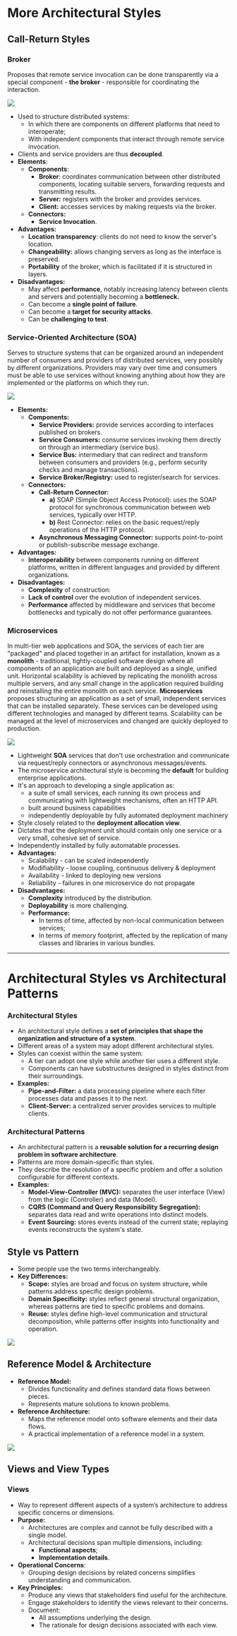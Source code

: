 # More Architectural Styles
## Call-Return Styles
### Broker
Proposes that remote service invocation can be done transparently via a special component - **the broker** - responsible for coordinating the interaction.

![](./resources/broker.png)

- Used to structure distributed systems:
	- In which there are components on different platforms that need to interoperate;
	- With independent components that interact through remote service invocation.
- Clients and service providers are thus **decoupled**.
- **Elements**:
	- **Components**:
		- **Broker**: coordinates communication between other distributed components, locating suitable servers, forwarding requests and transmitting results.
		- **Server:** registers with the broker and provides services.
		- **Client:** accesses services by making requests via the broker.
	- **Connectors:**
		- **Service Invocation**.
- **Advantages:**
	- **Location transparency**: clients do not need to know the server's location.
	- **Changeability:** allows changing servers as long as the interface is preserved.
	- **Portability** of the broker, which is facilitated if it is structured in layers.
- **Disadvantages:**
	- May affect **performance**, notably increasing latency between clients and servers and potentially becoming a **bottleneck.**
	- Can become a **single point of failure**.
	- Can become a **target for security attacks**.
	- Can be **challenging to test**.

### Service-Oriented Architecture (SOA)
Serves to structure systems that can be organized around an independent number of consumers and providers of distributed services, very possibly by different organizations. Providers may vary over time and consumers must be able to use services without knowing anything about how they are implemented or the platforms on which they run.

![](./resources/soa.png)

- **Elements:**
	- **Components:**
		- **Service Providers:** provide services according to interfaces published on brokers.
		- **Service Consumers:** consume services invoking them directly on through an intermediary (service bus).
		- **Service Bus:** intermediary that can redirect and transform between consumers and providers (e.g., perform security checks and manage transactions).
		- **Service Broker/Registry:** used to register/search for services.
	- **Connectors:**
		- **Call-Return Connector:**
			- **a)** SOAP (Simple Object Access Protocol): uses the SOAP protocol for synchronous communication between web services, typically over HTTP.
			- **b)** Rest Connector: relies on the basic request/reply operations of the HTTP protocol.
		- **Asynchronous Messaging Connector:** supports point-to-point or publish-subscribe message exchange.
- **Advantages:**
	- **Interoperability** between components running on different platforms, written in different languages and provided by different organizations.
- **Disadvantages:**
	- **Complexity** of construction:
	- **Lack of control** over the evolution of independent services.
	- **Performance** affected by middleware and services that become bottlenecks and typically do not offer performance guarantees.

### Microservices
In multi-tier web applications and SOA, the services of each tier are "packaged" and placed together in an artifact for installation, known as a **monolith** - traditional, tightly-coupled software design where all components of an application are built and deployed as a single, unified unit.
Horizontal scalability is achieved by replicating the monolith across multiple servers, and any small change in the application required building and reinstalling the entire monolith on each service.
**Microservices** proposes structuring an application as a set of small, independent services that can be installed separately. These services can be developed using different technologies and managed by different teams. Scalability can be managed at the level of microservices and changed are quickly deployed to production.

![](./resources/microservices.png)

- Lightweight **SOA** services that don't use orchestration and communicate via request/reply connectors or asynchronous messages/events.
- The microservice architectural style is becoming the **default** for building enterprise applications.
- It's an approach to developing a single application as:
	- a suite of small services, each running its own process and communicating with lightweight mechanisms, often an HTTP API.
	- built around business capabilities
	- independently deployable by fully automated deployment machinery
- Style closely related to the **deployment allocation view**.
- Dictates that the deployment unit should contain only one service or a very small, cohesive set of service.
- Independently installed by fully automatable processes.
- **Advantages:**
	- Scalability - can be scaled independently
	- Modifiability - loose coupling, continuous delivery & deployment
	- Availability - linked to deploying new versions
	- Reliability - failures in one microservice do not propagate
- **Disadvantages:**
	- **Complexity** introduced by the distribution.
	- **Deployability** is more challenging.
	- **Performance:**
		- In terms of time, affected by non-local communication between services;
		- In terms of memory footprint, affected by the replication of many classes and libraries in various bundles.

---

# Architectural Styles vs Architectural Patterns
### Architectural Styles
- An architectural style defines a **set of principles that shape the organization and structure of a system**.
- Different areas of a system may adopt different architectural styles.
- Styles can coexist within the same system:
	- A tier can adopt one style while another tier uses a different style.
	- Components can have substructures designed in styles distinct from their surroundings.
- **Examples:**
	- **Pipe-and-Filter:** a data processing pipeline where each filter processes data and passes it to the next.
	- **Client-Server:** a centralized server provides services to multiple clients.

### Architectural Patterns
- An architectural pattern is a **reusable solution for a recurring design problem in software architecture**.
- Patterns are more domain-specific than styles.
- They describe the resolution of a specific problem and offer a solution configurable for different contexts.
- **Examples:**
	- **Model-View-Controller (MVC):** separates the user interface (View) from the logic (Controller) and data (Model).
	- **CQRS (Command and Query Responsibility Segregation):** separates data read and write operations into distinct models.
	- **Event Sourcing:** stores events instead of the current state; replaying events reconstructs the system's state.
## Style vs Pattern
- Some people use the two terms interchangeably.
- **Key Differences:**
	- **Scope:** styles are broad and focus on system structure, while patterns address specific design problems.
	- **Domain Specificity:** styles reflect general structural organization, whereas patterns are tied to specific problems and domains.
	- **Reuse:** styles define high-level communication and structural decomposition, while patterns offer insights into functionality and operation.

![](./resources/style-vs-pattern.png)

## Reference Model & Architecture
- **Reference Model:**
	- Divides functionality and defines standard data flows between pieces.
	- Represents mature solutions to known problems.
- **Reference Architecture:**
	- Maps the reference model onto software elements and their data flows.
	- A practical implementation of a reference model in a system.

![](./resources/reference-model-and-architecture.png)

## Views and View Types
### Views
- Way to represent different aspects of a system’s architecture to address specific concerns or dimensions.
- **Purpose:**
	- Architectures are complex and cannot be fully described with a single model.
	- Architectural decisions span multiple dimensions, including:
		- **Functional aspects**;
		- **Implementation details**.
- **Operational Concerns**:
	- Grouping design decisions by related concerns simplifies understanding and communication.
- **Key Principles:**
	- Produce any views that stakeholders find useful for the architecture.
	- Engage stakeholders to identify the views relevant to their concerns.
	- Document:
		- All assumptions underlying the design.
		- The rationale for design decisions associated with each view.


